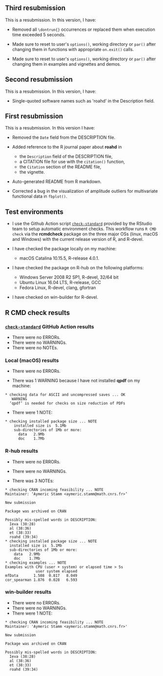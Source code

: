 ## Third resubmission

This is a resubmission. In this version, I have:

* Removed all `\dontrun{}` occurrences or replaced them when execution time exceeded 5 seconds.

* Made sure to reset to user's `options()`, working directory or `par()` after changing them in functions with appropriate `on.exit()` calls.

* Made sure to reset to user's `options()`, working directory or `par()` after changing them in examples and vignettes and demos.

## Second resubmission

This is a resubmission. In this version, I have:

* Single-quoted software names such as 'roahd' in the Description field.

## First resubmission

This is a resubmission. In this version I have:

* Removed the `Date` field from the DESCRIPTION file.

* Added reference to the R journal paper about **roahd** in 

  + the `Description` field of the DESCRIPTION file, 
  + a CITATION file for use with the `citation()` function,
  + the `Citation` section of the README file,
  + the vignette.

* Auto-generated README from R markdown.

* Corrected a bug in the visualization of amplitude outliers for multivariate
functional data in `fbplot()`.

## Test environments

* I use the Github Action script
[`check-standard`](https://github.com/r-lib/actions/blob/master/examples/check-standard.yaml)
provided by the RStudio team to setup automatic environment checks. This
workflow runs `R CMD check` via the **rcmdcheck** package on the three major OSs
(linux, macOS and Windows) with the current release version of R, and R-devel.

* I have checked the package locally on my machine:
  - macOS Catalina 10.15.5, R-release 4.0.1.

* I have checked the package on R-hub on the following platforms:
  - Windows Server 2008 R2 SP1, R-devel, 32/64 bit
  - Ubuntu Linux 16.04 LTS, R-release, GCC
  - Fedora Linux, R-devel, clang, gfortran

* I have checked on win-builder for R-devel.

## R CMD check results

### [`check-standard`](https://github.com/r-lib/actions/blob/master/examples/check-standard.yaml) GitHub Action results

* There were no ERRORs.
* There were no WARNINGs.
* There were no NOTEs.

### Local (macOS) results

* There were no ERRORs.

* There was 1 WARNING because I have not installed **qpdf** on my machine:

```
* checking data for ASCII and uncompressed saves ... OK
   WARNING
  ‘qpdf’ is needed for checks on size reduction of PDFs
```

* There were 1 NOTE:

```
* checking installed package size ... NOTE
    installed size is  5.1Mb
    sub-directories of 1Mb or more:
      data   2.9Mb
      doc    1.7Mb
```

### R-hub results

* There were no ERRORs.

* There were no WARNINGs.

* There was 3 NOTEs:

```
* checking CRAN incoming feasibility ... NOTE
Maintainer: ‘Aymeric Stamm <aymeric.stamm@math.cnrs.fr>’

New submission

Package was archived on CRAN

Possibly mis-spelled words in DESCRIPTION:
  Ieva (38:28)
  al (38:36)
  et (38:33)
  roahd (39:34)
* checking installed package size ... NOTE
  installed size is  5.1Mb
  sub-directories of 1Mb or more:
    data   2.9Mb
    doc    1.7Mb
* checking examples ... NOTE
Examples with CPU (user + system) or elapsed time > 5s
              user system elapsed
mfData       1.508  0.817   8.049
cor_spearman 1.876  0.028   6.593
```

### win-builder results

* There were no ERRORs.
* There were no WARNINGs.
* There were 1 NOTE:

```
* checking CRAN incoming feasibility ... NOTE
Maintainer: 'Aymeric Stamm <aymeric.stamm@math.cnrs.fr>'

New submission

Package was archived on CRAN

Possibly mis-spelled words in DESCRIPTION:
  Ieva (38:28)
  al (38:36)
  et (38:33)
  roahd (39:34)
```
